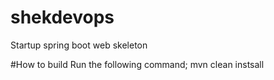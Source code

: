 # shekdevops

Startup spring boot web skeleton

#How to build 
Run the following command;
mvn clean instsall
